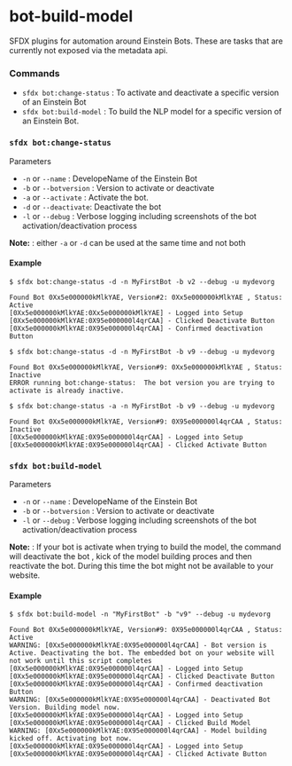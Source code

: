bot-build-model
===============

SFDX plugins for automation around Einstein Bots. These are tasks that are currently not exposed via the metadata api.

### Commands

- `sfdx bot:change-status` : To activate and deactivate a specific version of an Einstein Bot
- `sfdx bot:build-model` : To build the NLP model for a specific version of an Einstein Bot.


### `sfdx bot:change-status`

Parameters

- `-n` or `--name` : DevelopeName of the Einstein Bot
- `-b` or `--botversion` : Version to activate or deactivate
- `-a` or `--activate` : Activate the bot.
- `-d` or `--deactivate`: Deactivate the bot
- `-l` or `--debug` : Verbose logging including screenshots of the bot activation/deactivation process

__Note:__ : either `-a` or `-d` can be used at the same time and not both


#### Example

```
$ sfdx bot:change-status -d -n MyFirstBot -b v2 --debug -u mydevorg

Found Bot 0Xx5e000000kMlkYAE, Version#2: 0Xx5e000000kMlkYAE , Status: Active
[0Xx5e000000kMlkYAE:0Xx5e000000kMlkYAE] - Logged into Setup
[0Xx5e000000kMlkYAE:0X95e000000l4qrCAA] - Clicked Deactivate Button
[0Xx5e000000kMlkYAE:0X95e000000l4qrCAA] - Confirmed deactivation Button

$ sfdx bot:change-status -d -n MyFirstBot -b v9 --debug -u mydevorg

Found Bot 0Xx5e000000kMlkYAE, Version#9: 0Xx5e000000kMlkYAE , Status: Inactive
ERROR running bot:change-status:  The bot version you are trying to activate is already inactive.

$ sfdx bot:change-status -a -n MyFirstBot -b v9 --debug -u mydevorg

Found Bot 0Xx5e000000kMlkYAE, Version#9: 0X95e000000l4qrCAA , Status: Inactive
[0Xx5e000000kMlkYAE:0X95e000000l4qrCAA] - Logged into Setup
[0Xx5e000000kMlkYAE:0X95e000000l4qrCAA] - Clicked Activate Button
```

### `sfdx bot:build-model`

Parameters

- `-n` or `--name` : DevelopeName of the Einstein Bot
- `-b` or `--botversion` : Version to activate or deactivate
- `-l` or `--debug` : Verbose logging including screenshots of the bot activation/deactivation process

__Note:__ : If your bot is activate when trying to build the model, the command will deactivate the bot , kick of the model building proces and then reactivate the bot. During this time the bot might not be available to your website.

#### Example

```
$ sfdx bot:build-model -n "MyFirstBot" -b "v9" --debug -u mydevorg

Found Bot 0Xx5e000000kMlkYAE, Version#9: 0X95e000000l4qrCAA , Status: Active
WARNING: [0Xx5e000000kMlkYAE:0X95e000000l4qrCAA] - Bot version is Active. Deactivating the bot. The embedded bot on your website will not work until this script completes
[0Xx5e000000kMlkYAE:0X95e000000l4qrCAA] - Logged into Setup
[0Xx5e000000kMlkYAE:0X95e000000l4qrCAA] - Clicked Deactivate Button
[0Xx5e000000kMlkYAE:0X95e000000l4qrCAA] - Confirmed deactivation Button
WARNING: [0Xx5e000000kMlkYAE:0X95e000000l4qrCAA] - Deactivated Bot Version. Building model now.
[0Xx5e000000kMlkYAE:0X95e000000l4qrCAA] - Logged into Setup
[0Xx5e000000kMlkYAE:0X95e000000l4qrCAA] - Clicked Build Model
WARNING: [0Xx5e000000kMlkYAE:0X95e000000l4qrCAA] - Model building kicked off. Activating bot now.
[0Xx5e000000kMlkYAE:0X95e000000l4qrCAA] - Logged into Setup
[0Xx5e000000kMlkYAE:0X95e000000l4qrCAA] - Clicked Activate Button
```

